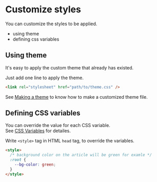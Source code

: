 # Customize styles

You can customize the styles to be applied.

- using theme
- defining css variables

## Using theme

It's easy to apply the custom theme that already has existed.

Just add one line to apply the theme.

``` html
<link rel="stylesheet" href="path/to/theme.css" />
```

See [Making a theme](#/?path=/md/make_theme.md) to know how to make a customized theme file.

## Defining CSS variables

You can override the value for each CSS variable.  
See [CSS Variables](#/?path=/md/css_variables.md) for detailes.

Write `<style>` tag in HTML `head` tag, to override the variables.


``` html
<style>
  /* background color on the article will be green for examle */
  :root {
    --bg-color: green;
  }
</style>
```
